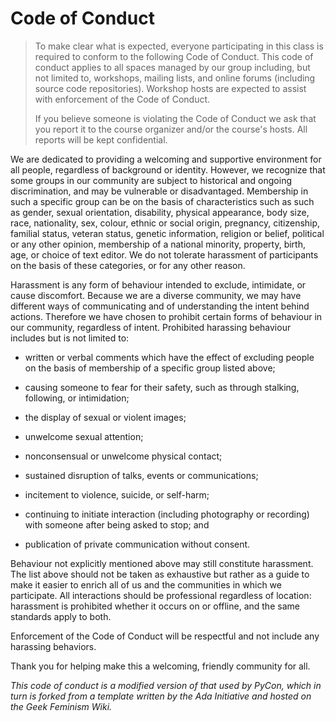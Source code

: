 # Code of Conduct

> To make clear what is expected, everyone participating in this class
> is required to conform to the following Code of Conduct. This code
> of conduct applies to all spaces managed by our group including, but
> not limited to, workshops, mailing lists, and online forums
> (including source code repositories).  Workshop hosts are expected
> to assist with enforcement of the Code of Conduct.
>
> If you believe someone is violating the Code of Conduct we ask that
> you report it to the course organizer and/or the course's hosts.
> All reports will be kept confidential.

We are dedicated to providing a welcoming and supportive environment
for all people, regardless of background or identity.  However, we
recognize that some groups in our community are subject to historical
and ongoing discrimination, and may be vulnerable or disadvantaged.
Membership in such a specific group can be on the basis of
characteristics such as such as gender, sexual orientation,
disability, physical appearance, body size, race, nationality, sex,
colour, ethnic or social origin, pregnancy, citizenship, familial
status, veteran status, genetic information, religion or belief,
political or any other opinion, membership of a national minority,
property, birth, age, or choice of text editor.  We do not tolerate
harassment of participants on the basis of these categories, or for
any other reason.

Harassment is any form of behaviour intended to exclude, intimidate,
or cause discomfort.  Because we are a diverse community, we may have
different ways of communicating and of understanding the intent behind
actions.  Therefore we have chosen to prohibit certain forms of
behaviour in our community, regardless of intent.  Prohibited
harassing behaviour includes but is not limited to:

*   written or verbal comments which have the effect of excluding people
    on the basis of membership of a specific group listed above;

*   causing someone to fear for their safety, such as through stalking,
    following, or intimidation;

*   the display of sexual or violent images;

*   unwelcome sexual attention;

*   nonconsensual or unwelcome physical contact;

*   sustained disruption of talks, events or communications;

*   incitement to violence, suicide, or self-harm;

*   continuing to initiate interaction (including photography or
    recording) with someone after being asked to stop; and

*   publication of private communication without consent.

Behaviour not explicitly mentioned above may still constitute
harassment.  The list above should not be taken as exhaustive but
rather as a guide to make it easier to enrich all of us and the
communities in which we participate.  All interactions should be
professional regardless of location: harassment is prohibited whether
it occurs on or offline, and the same standards apply to both.

Enforcement of the Code of Conduct will be respectful and not include
any harassing behaviors.

Thank you for helping make this a welcoming, friendly community for
all.

*This code of conduct is a modified version of that used by PyCon,
which in turn is forked from a template written by the Ada
Initiative and hosted on the Geek Feminism Wiki.*
